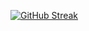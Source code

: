 [![GitHub Streak](https://github-readme-streak-stats.herokuapp.com?user=FahmiFahlevi&theme=algolia&hide_border=true)](https://git.io/streak-stats)

